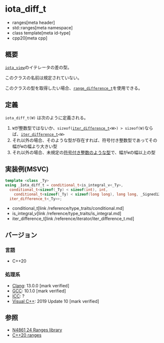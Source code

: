 # iota_diff_t
* ranges[meta header]
* std::ranges[meta namespace]
* class template[meta id-type]
* cpp20[meta cpp]

## 概要

[`iota_view`](../iota_view.md)のイテレータの差の型。

このクラスの名前は規定されていない。

このクラスの型を取得したい場合、[`range_difference_t`](../range_difference_t.md)を使用できる。

## 定義

`iota_diff_t(W)` は次のように定義される。

1. `W`が整数型ではないか、`sizeof(`[`iter_difference_t`](/reference/iterator/iter_difference_t.md)`<W>) > sizeof(W)`ならば、[`iter_difference_t`](/reference/iterator/iter_difference_t.md)`<W>`
2. それ以外の場合、そのような型が存在すれば、符号付き整数型であってその幅が`W`の幅より大きい型
3. それ以外の場合、未規定の[符号付き整数のような型](/reference/iterator/is_integer_like.md)で、幅が`W`の幅以上の型

## 実装例(MSVC)
```cpp
template <class _Ty>
using _Iota_diff_t = conditional_t<is_integral_v<_Ty>,
  conditional_t<sizeof(_Ty) < sizeof(int), int,
    conditional_t<sizeof(_Ty) < sizeof(long long), long long, _Signed128>>,
  iter_difference_t<_Ty>>;
```
* conditional_t[link /reference/type_traits/conditional.md]
* is_integral_v[link /reference/type_traits/is_integral.md]
* iter_difference_t[link /reference/iterator/iter_difference_t.md]

## バージョン
### 言語
- C++20

### 処理系
- [Clang](/implementation.md#clang): 13.0.0 [mark verified]
- [GCC](/implementation.md#gcc): 10.1.0 [mark verified]
- [ICC](/implementation.md#icc): ?
- [Visual C++](/implementation.md#visual_cpp): 2019 Update 10 [mark verified]

## 参照
- [N4861 24 Ranges library](https://timsong-cpp.github.io/cppwp/n4861/ranges)
- [C++20 ranges](https://techbookfest.org/product/5134506308665344)

